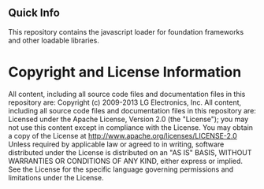 ## Quick Info

This repository contains the javascript loader for foundation frameworks and other loadable libraries.

# Copyright and License Information

All content, including all source code files and documentation files in this repository are:
Copyright (c) 2009-2013 LG Electronics, Inc.
All content, including all source code files and documentation files in this repository are: Licensed under the Apache License, Version 2.0 (the "License"); you may not use this content except in compliance with the License. You may obtain a copy of the License at
http://www.apache.org/licenses/LICENSE-2.0
Unless required by applicable law or agreed to in writing, software distributed under the License is distributed on an "AS IS" BASIS, WITHOUT WARRANTIES OR CONDITIONS OF ANY KIND, either express or implied. See the License for the specific language governing permissions and limitations under the License.
